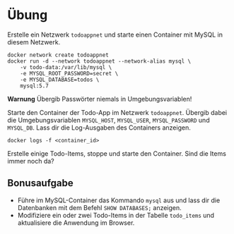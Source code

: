 # Übung

Erstelle ein Netzwerk `todoappnet` und starte einen Container mit MySQL in diesem Netzwerk.

```
docker network create todoappnet
docker run -d --network todoappnet --network-alias mysql \
    -v todo-data:/var/lib/mysql \
    -e MYSQL_ROOT_PASSWORD=secret \
    -e MYSQL_DATABASE=todos \
    mysql:5.7
 ```
 
 **Warnung** Übergib Passwörter niemals in Umgebungsvariablen!
 
 Starte den Container der Todo-App im Netzwerk `todoappnet`. Übergib dabei die Umgebungsvariablen `MYSQL_HOST`, `MYSQL_USER`, `MYSQL_PASSWORD` und `MYSQL_DB`. 
 Lass dir die Log-Ausgaben des Containers anzeigen.
 
 ```
 docker logs -f <container_id>
 ```
 
 Erstelle einige Todo-Items, stoppe und starte den Container. Sind die Items immer noch da?
 
 
 ## Bonusaufgabe
 
 * Führe im MySQL-Container das Kommando `mysql` aus und lass dir die Datenbanken mit dem Befehl `SHOW DATABASES;` anzeigen.
 * Modifiziere ein oder zwei Todo-Items in der Tabelle `todo_items` und aktualisiere die Anwendung im Browser.
 
